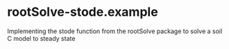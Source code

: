 # rootSolve-stode.example
Implementing the stode function from the rootSolve package to solve a soil C model to steady state
